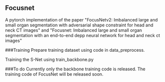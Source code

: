 ## Focusnet
A pytorch implementation of the paper "FocusNetv2: Imbalanced large and small organ segmentation with adversarial shape constraint for head and neck CT images" and "Focusnet: Imbalanced large and small organ segmentation with an end-to-end depp neural network for head and neck ct images"


###Training
Prepare training dataset using code in data_preprocess.


Training the S-Net using train_backbone.py

###To do
Currently only the backbone training code is released.
The training code of FocusNet will be released soon.